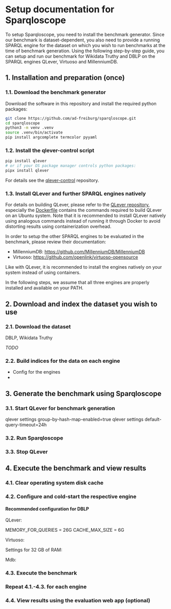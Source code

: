 # Setup documentation for Sparqloscope

To setup Sparqloscope, you need to install the benchmark generator. Since our benchmark is dataset-dependent, you also need to provide a running SPARQL engine for the dataset on which you wish to run benchmarks at the time of benchmark generation. Using the following step-by-step guide, you can setup and run our benchmark for Wikidata Truthy and DBLP on the SPARQL engines QLever, Virtuoso and MillenniumDB.   

## 1. Installation and preparation (once)

### 1.1. Download the benchmark generator

Download the software in this repository and install the required python packages:

```bash
git clone https://github.com/ad-freiburg/sparqloscope.git
cd sparqloscope
python3 -m venv .venv
source .venv/bin/activate
pip install argcomplete termcolor pyyaml
```

### 1.2. Install the qlever-control script

```bash
pip install qlever
# or if your OS package manager controls python packages:
pipx install qlever
```

For details see the [qlever-control](https://github.com/ad-freiburg/qlever-control) repository.

### 1.3. Install QLever and further SPARQL engines natively

For details on building QLever, please refer to the [QLever repository](https://github.com/ad-freiburg/qlever), especially the [Dockerfile](https://github.com/ad-freiburg/qlever/blob/master/Dockerfile) contains the commands required to build QLever on an Ubuntu system. Note that it is recommended to install QLever natively using analogous commands instead of running it through Docker to avoid distorting results using containerization overhead.

In order to setup the other SPARQL engines to be evaluated in the benchmark, please review their documentation:

- MillenniumDB: <https://github.com/MillenniumDB/MillenniumDB>
- Virtuoso: <https://github.com/openlink/virtuoso-opensource>

Like with QLever, it is recommended to install the engines natively on your system instead of using containers.

In the following steps, we assume that all three engines are properly installed and available on your PATH.

## 2. Download and index the dataset you wish to use

### 2.1. Download the dataset

DBLP, Wikidata Truthy

*TODO*

### 2.2. Build indices for the data on each engine

- Config for the engines
- 

## 3. Generate the benchmark using Sparqloscope

### 3.1. Start QLever for benchmark generation

qlever settings group-by-hash-map-enabled=true
qlever settings default-query-timeout=24h

### 3.2. Run Sparqloscope

### 3.3. Stop QLever

## 4. Execute the benchmark and view results

### 4.1. Clear operating system disk cache

### 4.2. Configure and cold-start the respective engine

#### Recommended configuration for DBLP

QLever:

MEMORY_FOR_QUERIES = 26G
CACHE_MAX_SIZE     = 6G

Virtuoso:

Settings for 32 GB of RAM:

Mdb:


### 4.3. Execute the benchmark

### Repeat 4.1.-4.3. for each engine

### 4.4. View results using the evaluation web app (optional)


